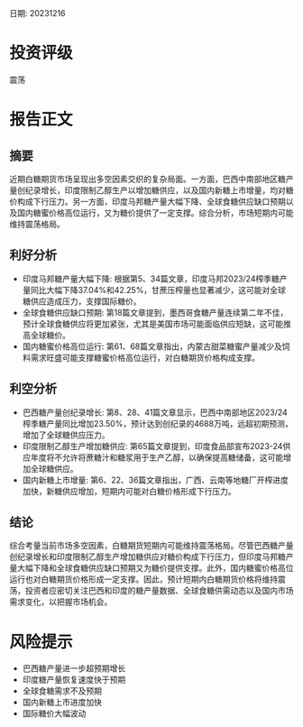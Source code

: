 
日期: 20231216

# 投资评级

震荡

# 报告正文

## 摘要

近期白糖期货市场呈现出多空因素交织的复杂局面。一方面，巴西中南部地区糖产量创纪录增长，印度限制乙醇生产以增加糖供应，以及国内新糖上市增量，均对糖价构成下行压力。另一方面，印度马邦糖产量大幅下降、全球食糖供应缺口预期以及国内糖蜜价格高位运行，又为糖价提供了一定支撑。综合分析，市场短期内可能维持震荡格局。

## 利好分析

* 印度马邦糖产量大幅下降: 根据第5、34篇文章，印度马邦2023/24榨季糖产量同比大幅下降37.04%和42.25%，甘蔗压榨量也显著减少，这可能对全球糖供应造成压力，支撑国际糖价。
* 全球食糖供应缺口预期: 第18篇文章提到，墨西哥食糖产量连续第二年不佳，预计全球食糖供应将更加紧张，尤其是美国市场可能面临供应短缺，这可能推高全球糖价。
* 国内糖蜜价格高位运行: 第61、68篇文章指出，内蒙古甜菜糖蜜产量减少及饲料需求旺盛可能支撑糖蜜价格高位运行，对白糖期货价格构成支撑。

## 利空分析

* 巴西糖产量创纪录增长: 第8、28、41篇文章显示，巴西中南部地区2023/24榨季糖产量同比增加23.50%，预计达到创纪录的4688万吨，远超初期预测，增加了全球糖供应压力。
* 印度限制乙醇生产增加糖供应: 第65篇文章提到，印度食品部宣布2023-24供应年度将不允许将蔗糖汁和糖浆用于生产乙醇，以确保提高糖储备，这可能增加全球糖供应。
* 国内新糖上市增量: 第6、22、36篇文章指出，广西、云南等地糖厂开榨进度加快，新糖供应增加，短期内可能对白糖价格形成下行压力。

## 结论

综合考量当前市场多空因素，白糖期货短期内可能维持震荡格局。尽管巴西糖产量创纪录增长和印度限制乙醇生产增加糖供应对糖价构成下行压力，但印度马邦糖产量大幅下降和全球食糖供应缺口预期又为糖价提供支撑。此外，国内糖蜜价格高位运行也对白糖期货价格形成一定支撑。因此，预计短期内白糖期货价格将维持震荡，投资者应密切关注巴西和印度的糖产量数据、全球食糖供需动态以及国内市场需求变化，以把握市场机会。

# 风险提示

* 巴西糖产量进一步超预期增长
* 印度糖产量恢复速度快于预期
* 全球食糖需求不及预期
* 国内新糖上市进度加快
* 国际糖价大幅波动
